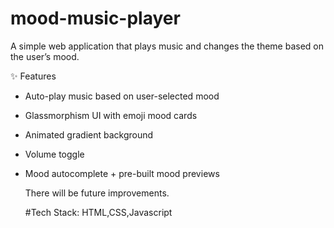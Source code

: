 # mood-music-player

A simple web application that plays music and changes the theme based on the user’s mood.


✨ Features

- Auto-play music based on user-selected mood
- Glassmorphism UI with emoji mood cards
- Animated gradient background
- Volume toggle
- Mood autocomplete + pre-built mood previews

  There will be future improvements.
  



  #Tech Stack: HTML,CSS,Javascript
